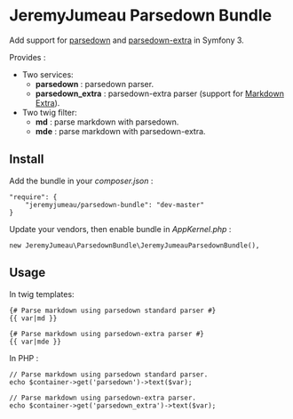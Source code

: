 # JeremyJumeau Parsedown Bundle

Add support for [parsedown](https://github.com/erusev/parsedown) and [parsedown-extra](https://github.com/erusev/parsedown-extra) in Symfony 3.

Provides :

* Two services:
    * **parsedown** : parsedown parser.
    * **parsedown_extra** : parsedown-extra parser (support for [Markdown Extra](http://en.wikipedia.org/wiki/Markdown_Extra)).
* Two twig filter:
    * **md** : parse markdown with parsedown.
    * **mde** : parse markdown with parsedown-extra.

## Install

Add the bundle in your *composer.json* :

    "require": {
        "jeremyjumeau/parsedown-bundle": "dev-master"
    }

Update your vendors, then enable bundle in *AppKernel.php* :

    new JeremyJumeau\ParsedownBundle\JeremyJumeauParsedownBundle(),

## Usage

In twig templates:

    {# Parse markdown using parsedown standard parser #}
    {{ var|md }}

    {# Parse markdown using parsedown-extra parser #}
    {{ var|mde }}

In PHP :

    // Parse markdown using parsedown standard parser.
    echo $container->get('parsedown')->text($var);

    // Parse markdown using parsedown-extra parser.
    echo $container->get('parsedown_extra')->text($var);
